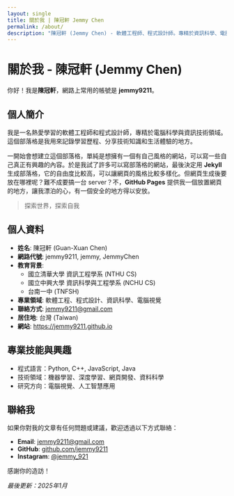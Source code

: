```yaml
---
layout: single
title: 關於我 | 陳冠軒 Jemmy Chen
permalink: /about/
description: "陳冠軒 (Jemmy Chen) - 軟體工程師、程式設計師。專精於資訊科學、電腦科學。jemmy9211 個人簡介與聯絡方式。"
---
```


# 關於我 - 陳冠軒 (Jemmy Chen)

你好！我是**陳冠軒**，網路上常用的帳號是 **jemmy9211**。

## 個人簡介

我是一名熱愛學習的軟體工程師和程式設計師，專精於電腦科學與資訊技術領域。這個部落格是我用來記錄學習歷程、分享技術知識和生活體驗的地方。

一開始會想建立這個部落格，單純是想擁有一個有自己風格的網站，可以寫一些自己真正有興趣的內容。於是我試了許多可以寫部落格的網站，最後決定用 **Jekyll** 生成部落格，它的自由度比較高，可以讓網頁的風格比較多樣化。但網頁生成後要放在哪裡呢？難不成要搞一台 server？不，**GitHub Pages** 提供我一個放置網頁的地方，讓我漂泊的心，有一個安全的地方得以安放。

> 探索世界，探索自我 

## 個人資料

- **姓名**: 陳冠軒 (Guan-Xuan Chen)
- **網路代號**: jemmy9211, jemmy, JemmyChen
- **教育背景**:
  - 國立清華大學 資訊工程學系 (NTHU CS)
  - 國立中興大學 資訊科學與工程學系 (NCHU CS)
  - 台南一中 (TNFSH)
- **專業領域**: 軟體工程、程式設計、資訊科學、電腦視覺
- **聯絡方式**: jemmy9211@gmail.com
- **居住地**: 台灣 (Taiwan)
- **網站**: https://jemmy9211.github.io

## 專業技能與興趣

- 程式語言：Python, C++, JavaScript, Java
- 技術領域：機器學習、深度學習、網頁開發、資料科學
- 研究方向：電腦視覺、人工智慧應用

## 聯絡我

如果你對我的文章有任何問題或建議，歡迎透過以下方式聯絡：

- **Email**: jemmy9211@gmail.com
- **GitHub**: [github.com/jemmy9211](https://github.com/jemmy9211)
- **Instagram**: [@jemmy_921](https://instagram.com/jemmy_921)

感謝你的造訪！

_最後更新：2025年1月_
